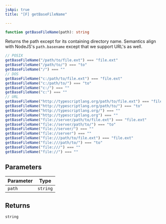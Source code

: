 ```yaml
---
jsApi: true
title: "[F] getBaseFileName"

---
```

```ts
function getBaseFileName(path): string
```

Returns the path except for its containing directory name.
Semantics align with NodeJS's `path.basename` except that we support URL's as well.

```ts
// POSIX
getBaseFileName("/path/to/file.ext") === "file.ext"
getBaseFileName("/path/to/") === "to"
getBaseFileName("/") === ""
// DOS
getBaseFileName("c:/path/to/file.ext") === "file.ext"
getBaseFileName("c:/path/to/") === "to"
getBaseFileName("c:/") === ""
getBaseFileName("c:") === ""
// URL
getBaseFileName("http://typescriptlang.org/path/to/file.ext") === "file.ext"
getBaseFileName("http://typescriptlang.org/path/to/") === "to"
getBaseFileName("http://typescriptlang.org/") === ""
getBaseFileName("http://typescriptlang.org") === ""
getBaseFileName("file://server/path/to/file.ext") === "file.ext"
getBaseFileName("file://server/path/to/") === "to"
getBaseFileName("file://server/") === ""
getBaseFileName("file://server") === ""
getBaseFileName("file:///path/to/file.ext") === "file.ext"
getBaseFileName("file:///path/to/") === "to"
getBaseFileName("file:///") === ""
getBaseFileName("file://") === ""
```

## Parameters

| Parameter | Type |
| ------ | ------ |
| `path` | `string` |

## Returns

`string`
